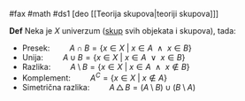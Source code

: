 #fax #math #ds1 [deo [[Teorija skupova|teoriji skupova]]]
$\:$

**Def**
Neka je $X$ univerzum ([skup](Teorija%20skupova) svih objekata i skupova), tada:
- Presek:
$\qquad A \cap B = \{x \in X\:|\:x \in A \ \ \land \ \ x \in B\}$
- Unija: 
$\qquad A \cup B = \{x \in X\:|\:x \in A \ \ \lor \ \ x \in B\}$
- Razlika: 
$\qquad A \setminus B = \{x \in X\:|\:x \in A \ \ \land \ \ x \notin B\}$
- Komplement: 
$\qquad A^C = \{x \in X\:|\: x \notin A\}$
- Simetrična razlika:
$\qquad A \, \triangle \, B = (A \setminus B) \cup (B \setminus A)$